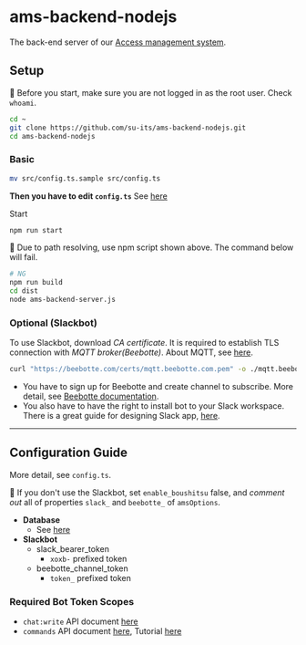 # ams-backend-nodejs
The back-end server of our [Access management system](https://github.com/su-its/Access-management-system).

## Setup

:memo: Before you start, make sure you are not logged in as the root user. Check `whoami`.

```bash
cd ~
git clone https://github.com/su-its/ams-backend-nodejs.git
cd ams-backend-nodejs
```

### Basic

```bash
mv src/config.ts.sample src/config.ts
```

**Then you have to edit `config.ts`** See [here](#Configuration-Guide)

Start

```bash
npm run start
```

:loudspeaker: Due to path resolving, use npm script shown above. The command below will fail.

```bash
# NG
npm run build
cd dist
node ams-backend-server.js
```

### Optional (Slackbot)

To use Slackbot, download *CA certificate*. It is required to establish TLS connection with *MQTT broker(Beebotte)*. About MQTT, see [here](https://beebotte.com/docs/mqtt).

```bash
curl "https://beebotte.com/certs/mqtt.beebotte.com.pem" -o ./mqtt.beebotte.com.pem
```

- You have to sign up for Beebotte and create channel to subscribe. More detail, see [Beebotte documentation](https://beebotte.com/overview).
- You also have to have the right to install bot to your Slack workspace. There is a great guide for designing Slack app, [here](https://api.slack.com/start/overview#apps).

---

## Configuration Guide

More detail, see `config.ts`.

:loudspeaker: If you don't use the Slackbot, set `enable_boushitsu` false, and *comment out* all of properties `slack_` and `beebotte_` of `amsOptions`.

- **Database**
  - See [here](https://github.com/mysqljs/mysql#connection-options)
- **Slackbot**
  - slack_bearer_token
    - `xoxb-` prefixed token
  - beebotte_channel_token
    - `token_` prefixed token

### Required Bot Token Scopes
- `chat:write` API document [here](https://api.slack.com/scopes/chat:write)
- `commands` API document [here](https://api.slack.com/scopes/commands), Tutorial [here](https://api.slack.com/interactivity/slash-commands)
